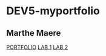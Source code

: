 # DEV5-myportfolio
## Marthe Maere

[PORTFOLIO](https://github.com/marthemaere/DEV5-myportfolio.git)
[LAB 1](https://github.com/lienapaeps/dev5-lab1.git)
[LAB 2](https://github.com/marthemaere/DEV5-myportfolio/tree/main/DEV5-LAB2)
